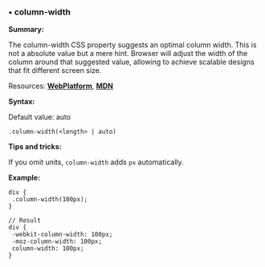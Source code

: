 ### <a name="column-width"></a> &#8226; column-width
**Summary:**

The column-width CSS property suggests an optimal column width. This is not a absolute value but a mere hint. Browser will adjust the width of the column around that suggested value, allowing to achieve scalable designs that fit different screen size.

Resources: **[WebPlatform](http://docs.webplatform.org/wiki/css/properties/column-width)**, **[MDN](https://developer.mozilla.org/en-US/docs/Web/CSS/column-width)**

**Syntax:**

Default value: auto

    .column-width(<length> | auto)

**Tips and tricks:**

  If you omit units, `column-width` adds `px` automatically. 
  
**Example:**

    div {
     .column-width(100px);
    }
    
    // Result
    div {
     -webkit-column-width: 100px;
     -moz-column-width: 100px;
     column-width: 100px;
    }  


